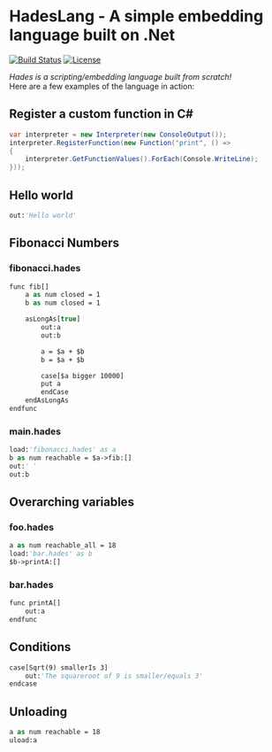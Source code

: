 # HadesLang - A simple embedding language built on .Net
[![Build Status](https://travis-ci.org/Azer0s/HadesLang.svg?branch=master)](https://travis-ci.org/Azer0s/HadesLang)
[![License](https://img.shields.io/badge/license-MIT-green.svg)](https://github.com/Azer0s/HadesLang/blob/master/LICENSE)


*Hades is a scripting/embedding language built from scratch!*
<br>
Here are a few examples of the language in action:

## Register a custom function in C#
```cs
var interpreter = new Interpreter(new ConsoleOutput());
interpreter.RegisterFunction(new Function("print", () =>
{
    interpreter.GetFunctionValues().ForEach(Console.WriteLine);
}));
```

## Hello world
```vb
out:'Hello world'
```

## Fibonacci Numbers
### fibonacci.hades
```vb
func fib[]
    a as num closed = 1
    b as num closed = 1

    asLongAs[true]
        out:a
        out:b

        a = $a + $b
        b = $a + $b

        case[$a bigger 10000]
	    put a
        endCase
    endAsLongAs
endfunc
```
### main.hades
```vb
load:'fibonacci.hades' as a
b as num reachable = $a->fib:[]
out:' '
out:b
```
## Overarching variables
### foo.hades
```vb
a as num reachable_all = 18
load:'bar.hades' as b
$b->printA:[]
```
### bar.hades
```vb
func printA[]
    out:a
endfunc
```

## Conditions
```vb
case[Sqrt(9) smallerIs 3]
    out:'The squareroot of 9 is smaller/equals 3'
endcase
```

## Unloading
```vb
a as num reachable = 18
uload:a
```
